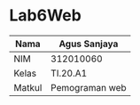# Lab6Web

| Nama      | Agus Sanjaya   |
| --------- | ------------   |
| NIM       | 312010060      |
| Kelas     | TI.20.A1       |
| Matkul    | Pemograman web |

